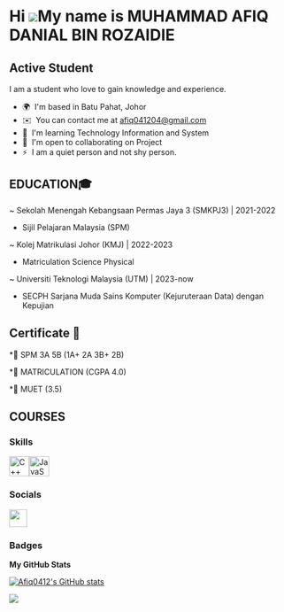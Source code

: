 Hi ![](https://user-images.githubusercontent.com/18350557/176309783-0785949b-9127-417c-8b55-ab5a4333674e.gif)My name is MUHAMMAD AFIQ DANIAL BIN ROZAIDIE
=========================================================================================================================================================

Active Student
--------------

I am a student who love to gain knowledge and experience.

* 🌍  I'm based in Batu Pahat, Johor
* ✉️  You can contact me at [afiq041204@gmail.com](mailto:afiq041204@gmail.com)
* 🧠  I'm learning Technology Information and System
* 🤝  I'm open to collaborating on Project
* ⚡  I am a quiet person and not shy person.

EDUCATION🎓
-------------
~ Sekolah Menengah Kebangsaan Permas Jaya 3 (SMKPJ3) | 2021-2022
 - Sijil Pelajaran Malaysia (SPM)

~ Kolej Matrikulasi Johor (KMJ) | 2022-2023
 - Matriculation Science Physical 

~ Universiti Teknologi Malaysia (UTM) | 2023-now
 - SECPH Sarjana Muda Sains Komputer (Kejuruteraan Data) dengan Kepujian

Certificate 📄
-------------
*📜 SPM 3A 5B (1A+ 2A 3B+ 2B)

*📜 MATRICULATION (CGPA 4.0)

*📜 MUET (3.5)

COURSES
--------
### Skills


<p align="left">
<a href="https://docs.microsoft.com/en-us/cpp/?view=msvc-170" target="_blank" rel="noreferrer"><img src="https://raw.githubusercontent.com/danielcranney/readme-generator/main/public/icons/skills/cplusplus-colored.svg" width="36" height="36" alt="C++" /></a><a href="https://developer.mozilla.org/en-US/docs/Web/JavaScript" target="_blank" rel="noreferrer"><img src="https://raw.githubusercontent.com/danielcranney/readme-generator/main/public/icons/skills/javascript-colored.svg" width="36" height="36" alt="JavaScript" /></a>
</p>


### Socials

<p align="left"> <a href="https://www.github.com/Afiq0412" target="_blank" rel="noreferrer"> <picture> <source media="(prefers-color-scheme: dark)" srcset="https://raw.githubusercontent.com/danielcranney/readme-generator/main/public/icons/socials/github-dark.svg" /> <source media="(prefers-color-scheme: light)" srcset="https://raw.githubusercontent.com/danielcranney/readme-generator/main/public/icons/socials/github.svg" /> <img src="https://raw.githubusercontent.com/danielcranney/readme-generator/main/public/icons/socials/github.svg" width="32" height="32" /> </picture> </a></p>

### Badges

<b>My GitHub Stats</b>

<a href="http://www.github.com/Afiq0412"><img src="https://github-readme-stats.vercel.app/api?username=Afiq0412&show_icons=true&hide=&count_private=true&title_color=0891b2&text_color=ffffff&icon_color=0891b2&bg_color=1c1917&hide_border=true&show_icons=true" alt="Afiq0412's GitHub stats" /></a>

<a href="http://www.github.com/Afiq0412"><img src="https://github-readme-streak-stats.herokuapp.com/?user=Afiq0412&stroke=ffffff&background=1c1917&ring=0891b2&fire=0891b2&currStreakNum=ffffff&currStreakLabel=0891b2&sideNums=ffffff&sideLabels=ffffff&dates=ffffff&hide_border=true" /></a>
